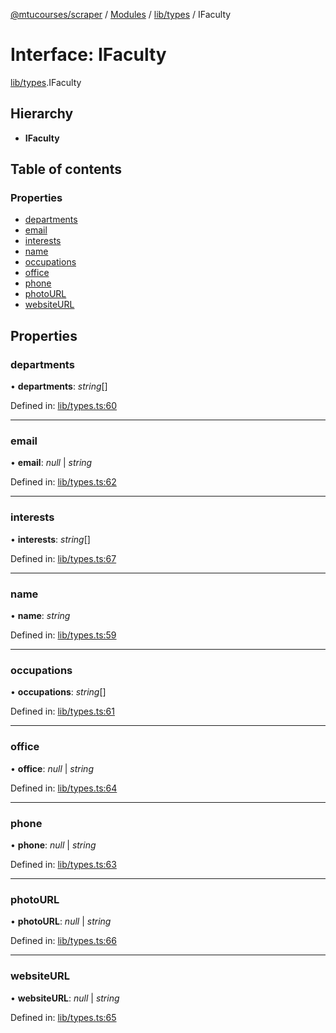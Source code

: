 [@mtucourses/scraper](../../README.md) / [Modules](../../modules.md) / [lib/types](../../modules/lib_types.md) / IFaculty

# Interface: IFaculty

[lib/types](../../modules/lib_types.md).IFaculty

## Hierarchy

* **IFaculty**

## Table of contents

### Properties

- [departments](types.ifaculty.md#departments)
- [email](types.ifaculty.md#email)
- [interests](types.ifaculty.md#interests)
- [name](types.ifaculty.md#name)
- [occupations](types.ifaculty.md#occupations)
- [office](types.ifaculty.md#office)
- [phone](types.ifaculty.md#phone)
- [photoURL](types.ifaculty.md#photourl)
- [websiteURL](types.ifaculty.md#websiteurl)

## Properties

### departments

• **departments**: *string*[]

Defined in: [lib/types.ts:60](https://github.com/Michigan-Tech-Courses/scrapper/blob/e27c640/src/lib/types.ts#L60)

___

### email

• **email**: *null* \| *string*

Defined in: [lib/types.ts:62](https://github.com/Michigan-Tech-Courses/scrapper/blob/e27c640/src/lib/types.ts#L62)

___

### interests

• **interests**: *string*[]

Defined in: [lib/types.ts:67](https://github.com/Michigan-Tech-Courses/scrapper/blob/e27c640/src/lib/types.ts#L67)

___

### name

• **name**: *string*

Defined in: [lib/types.ts:59](https://github.com/Michigan-Tech-Courses/scrapper/blob/e27c640/src/lib/types.ts#L59)

___

### occupations

• **occupations**: *string*[]

Defined in: [lib/types.ts:61](https://github.com/Michigan-Tech-Courses/scrapper/blob/e27c640/src/lib/types.ts#L61)

___

### office

• **office**: *null* \| *string*

Defined in: [lib/types.ts:64](https://github.com/Michigan-Tech-Courses/scrapper/blob/e27c640/src/lib/types.ts#L64)

___

### phone

• **phone**: *null* \| *string*

Defined in: [lib/types.ts:63](https://github.com/Michigan-Tech-Courses/scrapper/blob/e27c640/src/lib/types.ts#L63)

___

### photoURL

• **photoURL**: *null* \| *string*

Defined in: [lib/types.ts:66](https://github.com/Michigan-Tech-Courses/scrapper/blob/e27c640/src/lib/types.ts#L66)

___

### websiteURL

• **websiteURL**: *null* \| *string*

Defined in: [lib/types.ts:65](https://github.com/Michigan-Tech-Courses/scrapper/blob/e27c640/src/lib/types.ts#L65)
